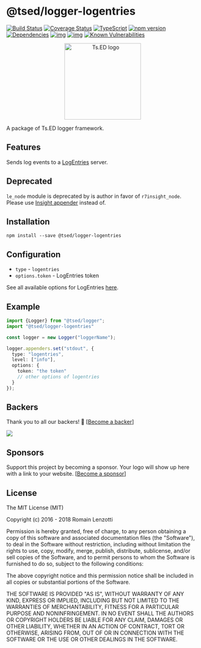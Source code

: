 # @tsed/logger-logentries

[![Build Status](https://travis-ci.org/tsedio/logger.svg?branch=master)](https://travis-ci.org/tsedio/logger)
[![Coverage Status](https://coveralls.io/repos/github/tsedio/logger/badge.svg?branch=master)](https://coveralls.io/github/tsedio/logger?branch=master)
[![TypeScript](https://badges.frapsoft.com/typescript/love/typescript.svg?v=100)](https://github.com/ellerbrock/typescript-badges/)
[![npm version](https://badge.fury.io/js/%40tsed%2Flogger.svg)](https://badge.fury.io/js/%40tsed%2Flogger)
[![Dependencies](https://david-dm.org/tsedio/logger.svg)](https://david-dm.org/tsedio/logger#info=dependencies)
[![img](https://david-dm.org/tsedio/logger/dev-status.svg)](https://david-dm.org/tsedio/logger/#info=devDependencies)
[![img](https://david-dm.org/tsedio/logger/peer-status.svg)](https://david-dm.org/tsedio/logger/#info=peerDependenciess)
[![Known Vulnerabilities](https://snyk.io/test/github/tsedio/logger/badge.svg)](https://snyk.io/test/github/tsedio/ts-express-decorators)

<p style="text-align: center" align="center">
 <a href="https://tsed.io" target="_blank"><img src="https://tsed.io/tsed-og.png" width="200" alt="Ts.ED logo"/></a>
</p>

A package of Ts.ED logger framework.

## Features

Sends log events to a [LogEntries](https://logentries.com/) server.

## Deprecated

`le_node` module is deprecated by is author in favor of `r7insight_node`.
Please use [Insight appender](https://www.npmjs.com/package/@tsed/logger-insight) instead of.

## Installation

```
npm install --save @tsed/logger-logentries
```

## Configuration

* `type` - `logentries`
* `options.token` - LogEntries token

See all available options for LogEntries [here](https://www.npmjs.com/package/le_node).

## Example

```typescript
import {Logger} from "@tsed/logger";
import "@tsed/logger-logentries"

const logger = new Logger("loggerName");

logger.appenders.set("stdout", {
  type: "logentries", 
  level: ["info"],
  options: {
    token: "the token"
    // other options of logentries
  }
});
```

## Backers

Thank you to all our backers! 🙏 [[Become a backer](https://opencollective.com/tsed#backer)]

<a href="https://opencollective.com/tsed#backers" target="_blank"><img src="https://opencollective.com/tsed/tiers/backer.svg?width=890"></a>


## Sponsors

Support this project by becoming a sponsor. Your logo will show up here with a link to your website. [[Become a sponsor](https://opencollective.com/tsed#sponsor)]

## License

The MIT License (MIT)

Copyright (c) 2016 - 2018 Romain Lenzotti

Permission is hereby granted, free of charge, to any person obtaining a copy of this software and associated documentation files (the "Software"), to deal in the Software without restriction, including without limitation the rights to use, copy, modify, merge, publish, distribute, sublicense, and/or sell copies of the Software, and to permit persons to whom the Software is furnished to do so, subject to the following conditions:

The above copyright notice and this permission notice shall be included in all copies or substantial portions of the Software.

THE SOFTWARE IS PROVIDED "AS IS", WITHOUT WARRANTY OF ANY KIND, EXPRESS OR IMPLIED, INCLUDING BUT NOT LIMITED TO THE WARRANTIES OF MERCHANTABILITY, FITNESS FOR A PARTICULAR PURPOSE AND NONINFRINGEMENT. IN NO EVENT SHALL THE AUTHORS OR COPYRIGHT HOLDERS BE LIABLE FOR ANY CLAIM, DAMAGES OR OTHER LIABILITY, WHETHER IN AN ACTION OF CONTRACT, TORT OR OTHERWISE, ARISING FROM, OUT OF OR IN CONNECTION WITH THE SOFTWARE OR THE USE OR OTHER DEALINGS IN THE SOFTWARE.
